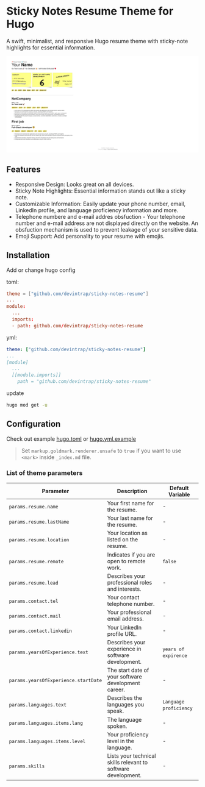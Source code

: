 # Sticky Notes Resume Theme for Hugo

A swift, minimalist, and responsive Hugo resume theme with sticky-note highlights for essential information.

![example-resume-notes-resume-page](images/demo.webp)

## Features

- Responsive Design: Looks great on all devices.
- Sticky Note Highlights: Essential information stands out like a sticky note.
- Customizable Information: Easily update your phone number, email, LinkedIn profile, and language proficiency information and more.
- Telephone numbere and e-mail addres obsfuction - Your telephone number and e-mail address are not displayed directly on the website. An obsfuction mechanism is used to prevent leakage of your sensitive data.
- Emoji Support: Add personality to your resume with emojis.

## Installation


Add or change hugo config

toml:
```toml
theme = ["github.com/devintrap/sticky-notes-resume"]
...
module:
  ...
  imports:
  - path: github.com/devintrap/sticky-notes-resume
```

yml:
```yaml
theme: ["github.com/devintrap/sticky-notes-resume"]
...
[module]
  ...  
  [[module.imports]]
    path = "github.com/devintrap/sticky-notes-resume"
```

update
```bash
hugo mod get -u
```

## Configuration

Check out example [hugo.toml](/hugo.toml.example) or [hugo.yml.example](/hugo.yml)

> Set `markup.goldmark.renderer.unsafe` to `true`  if you want to use `<mark>` inside `_index.md` file.

### List of theme parameters
| Parameter | Description | Default Variable |
|-----------|-------------|------------------|
| `params.resume.name` | Your first name for the resume. | - |
| `params.resume.lastName` | Your last name for the resume. | - |
| `params.resume.location` | Your location as listed on the resume. | - |
| `params.resume.remote` | Indicates if you are open to remote work. | `false` |
| `params.resume.lead` | Describes your professional roles and interests. | - |
| `params.contact.tel` | Your contact telephone number. | - |
| `params.contact.mail` | Your professional email address. | - |
| `params.contact.linkedin` | Your LinkedIn profile URL. | - |
| `params.yearsOfExperience.text` | Describes your experience in software development. | `years of expirence` |
| `params.yearsOfExperience.startDate` | The start date of your software development career. | - |
| `params.languages.text` | Describes the languages you speak. | `Language proficiency` |
| `params.languages.items.lang` | The language spoken. | - |
| `params.languages.items.level` | Your proficiency level in the language. | - |
| `params.skills` | Lists your technical skills relevant to software development. | - |